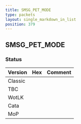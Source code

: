```yaml
---
title: SMSG_PET_MODE
type: packets
layout: single_markdown_in_list
position: 379
---
```


## SMSG_PET_MODE

### Status

Version    | Hex        | Comment
---------- | ---------- | ---------- 
Classic    |            |
TBC        |            |
WotLK      |            |
Cata       |            |
MoP        |            |